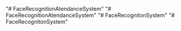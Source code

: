 "# FaceRecognitionAtendanceSystem" 
"# FaceRecognitionAtendanceSystem" 
"# FaceRecognitonSystem" 
"# FaceRecognitonSystem" 
